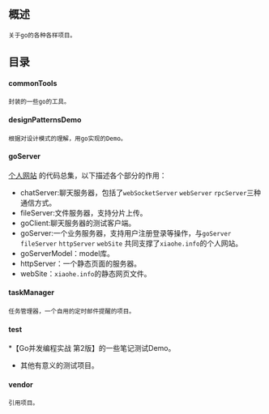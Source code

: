 ## 概述
    关于go的各种各样项目。
## 目录
#### commonTools
    封装的一些go的工具。
#### designPatternsDemo
    根据对设计模式的理解，用go实现的Demo。
#### goServer
[个人网站](http://xiaohe.info/) 的代码总集，以下描述各个部分的作用：
* chatServer:聊天服务器，包括了`webSocketServer` `webServer` `rpcServer`三种通信方式。
* fileServer:文件服务器，支持分片上传。
* goClient:聊天服务器的测试客户端。
* goServer:一个业务服务器，支持用户注册登录等操作，与`goServer` `fileServer` `httpServer` `webSite` 共同支撑了`xiaohe.info`的个人网站。
* goServerModel：model库。
* httpServer：一个静态页面的服务器。
* webSite：`xiaohe.info`的静态网页文件。
#### taskManager
    任务管理器，一个自用的定时邮件提醒的项目。
#### test
*【Go并发编程实战 第2版】的一些笔记测试Demo。
* 其他有意义的测试项目。
#### vendor
	引用项目。